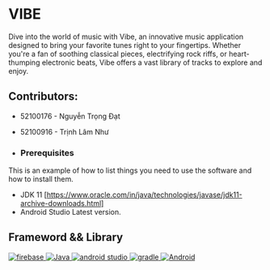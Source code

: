 # VIBE
Dive into the world of music with Vibe, an innovative music application designed to bring your favorite tunes right to your fingertips. Whether you're a fan of soothing classical pieces, electrifying rock riffs, or heart-thumping electronic beats, Vibe offers a vast library of tracks to explore and enjoy.

## Contributors:
- 52100176 - Nguyễn Trọng Đạt
- 52100916 - Trịnh Lâm Như

- ### Prerequisites
This is an example of how to list things you need to use the software and how to install them.
*  JDK 11 [https://www.oracle.com/in/java/technologies/javase/jdk11-archive-downloads.html]
* Android Studio Latest version.

## Frameword && Library
<a href="#">
  <img src="https://img.shields.io/badge/firebase-ffca28?style=for-the-badge&logo=firebase&logoColor=black" alt="firebase"/>
</a>
<a href="https://www.java.com" target="_blank"> 
    <img alt="Java" src="https://img.shields.io/badge/Java-ED8B00?style=for-the-badge&logo=java&logoColor=white">
  </a>
<a href="#">
  <img src="https://img.shields.io/badge/Android_Studio-3DDC84?style=for-the-badge&logo=android-studio&logoColor=white" alt="android studio"/>
</a>
<a href="#">
  <img src="https://img.shields.io/badge/gradle-02303A?style=for-the-badge&logo=gradle&logoColor=white" alt="gradle"/>
</a>
<a href="#">
  <img src="https://img.shields.io/badge/Android-3DDC84?style=for-the-badge&logo=android&logoColor=white" alt="Android"/>
</a>




